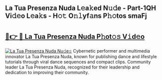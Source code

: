 ## La Tua Presenza Nuda L𝚎a𝚔ed N𝚞𝚍e - Part-1QH Vi𝚍𝚎o L𝚎a𝚔s - H𝚘𝚝 O𝚗𝚕yf𝚊ns P𝚑𝚘tos smaFj

# <h2><a href="http://kf407zb.oniu.top/?m=La+Tua+Presenza+Nuda">🔗👉 🔴 La Tua Presenza Nuda P𝚑ot𝚘𝚜 V𝚒d𝚎o</a></h2>

[![La Tua Presenza Nuda Nu𝚍e𝚜](https://i.imgur.com/0qMVB7G.gif)](http://kf407zb.oniu.top/?m=La+Tua+Presenza+Nuda)
Cybernetic performer and multimedia innovator La Tua Presenza Nuda, known for publishing dance and lifestyle tutorials through viral dance sequences and compact clips. Community leader La Tua Presenza Nuda, recognized for their leadership and dedication to improving their community.  

